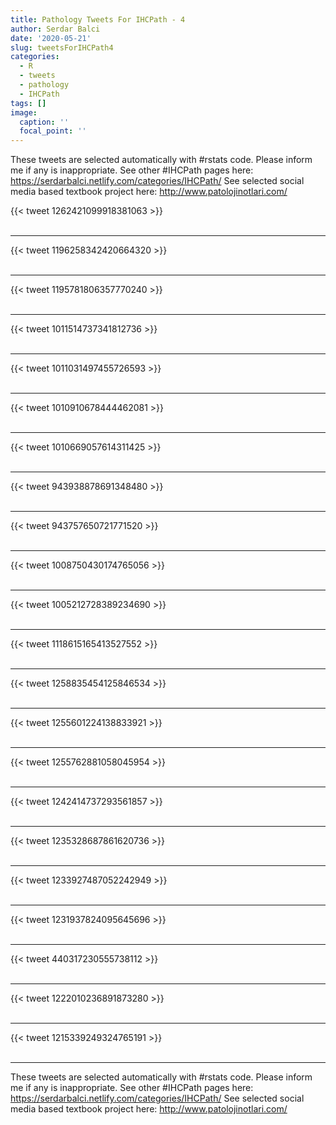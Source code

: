```yaml
---
title: Pathology Tweets For IHCPath - 4
author: Serdar Balci
date: '2020-05-21'
slug: tweetsForIHCPath4
categories:
  - R
  - tweets
  - pathology
  - IHCPath
tags: []
image:
  caption: ''
  focal_point: ''
---
```



These tweets are selected automatically with #rstats code. Please inform me if any is inappropriate.
See other #IHCPath pages here: https://serdarbalci.netlify.com/categories/IHCPath/ 
See selected social media based textbook project here: http://www.patolojinotlari.com/

{{< tweet 1262421099918381063 >}}
<br>
<br>
<hr>
{{< tweet 1196258342420664320 >}}
<br>
<br>
<hr>
{{< tweet 1195781806357770240 >}}
<br>
<br>
<hr>
{{< tweet 1011514737341812736 >}}
<br>
<br>
<hr>
{{< tweet 1011031497455726593 >}}
<br>
<br>
<hr>
{{< tweet 1010910678444462081 >}}
<br>
<br>
<hr>
{{< tweet 1010669057614311425 >}}
<br>
<br>
<hr>
{{< tweet 943938878691348480 >}}
<br>
<br>
<hr>
{{< tweet 943757650721771520 >}}
<br>
<br>
<hr>
{{< tweet 1008750430174765056 >}}
<br>
<br>
<hr>
{{< tweet 1005212728389234690 >}}
<br>
<br>
<hr>
{{< tweet 1118615165413527552 >}}
<br>
<br>
<hr>
{{< tweet 1258835454125846534 >}}
<br>
<br>
<hr>
{{< tweet 1255601224138833921 >}}
<br>
<br>
<hr>
{{< tweet 1255762881058045954 >}}
<br>
<br>
<hr>
{{< tweet 1242414737293561857 >}}
<br>
<br>
<hr>
{{< tweet 1235328687861620736 >}}
<br>
<br>
<hr>
{{< tweet 1233927487052242949 >}}
<br>
<br>
<hr>
{{< tweet 1231937824095645696 >}}
<br>
<br>
<hr>
{{< tweet 440317230555738112 >}}
<br>
<br>
<hr>
{{< tweet 1222010236891873280 >}}
<br>
<br>
<hr>
{{< tweet 1215339249324765191 >}}
<br>
<br>
<hr>


These tweets are selected automatically with #rstats code. Please inform me if any is inappropriate.
See other #IHCPath pages here: https://serdarbalci.netlify.com/categories/IHCPath/ 
See selected social media based textbook project here: http://www.patolojinotlari.com/
